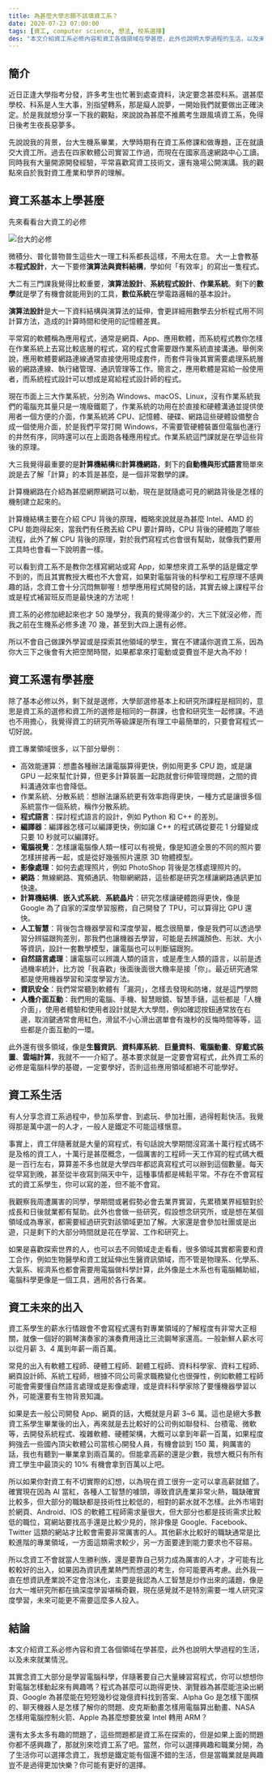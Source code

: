 ```yaml
---
title: 為甚麼大學志願不該填資工系？
date: 2020-07-23 07:00:00
tags: [資工, computer science, 想法, 校系選擇]
des: "本文介紹資工系必修內容和資工各個領域在學甚麼，此外也說明大學過程的生活，以及未來就業情況。"
---
```

## 簡介

近日正逢大學指考分發，許多考生也忙著到處查資料，決定要念甚麼科系。選甚麼學校、科系是人生大事，別指望轉系，那是癡人說夢，一開始我們就要做出正確決定。於是我就想分享一下我的觀點，來說說為甚麼不推薦考生跟風填資工系，免得日後考生夜長惡夢多。

先說說我的背景，台大生機系畢業，大學時期有在資工系修課和做專題，正在就讀交大資工所。過去在四家軟體公司實習工作過，而現在在國家高速網路中心工讀。同時我有大量開源開發經驗，平常喜歡寫資工技術文，還有幾場公開演講。我的觀點來自於我對資工產業和學界的理解。

## 資工系基本上學甚麼

先來看看台大資工的必修

![台大的必修](https://user-images.githubusercontent.com/18013815/88225236-bca33b00-cc9c-11ea-9769-62e47043c9d6.png)

微積分、普化普物普生這些大一理工科系都長這樣，不用太在意。
大一上會教基本**程式設計**，大一下要修**演算法與資料結構**，學如何「有效率」的寫出一隻程式。

大二有三門課我覺得比較重要，**演算法設計**、**系統程式設計**、**作業系統**。剩下的**數學**就是學了有機會就能用到的工具，**數位系統**在學電路邏輯的基本設計。

**演算法設計**是大一下資料結構與演算法的延伸，會更詳細用數學去分析程式用不同計算方法，造成的計算時間和使用的記憶體差異。

平常寫的軟體稱為應用程式，通常是網頁、App、應用軟體，而系統程式教你怎樣在作業系統上去寫比較底層的程式，寫的程式會需要跟作業系統直接溝通。舉例來說，應用軟體要網路連線通常直接使用現成套件，而套件背後其實需要處理系統層級的網路連線、執行緒管理、通訊管理等工作。簡言之，應用軟體是寫給一般使用者，而系統程式設計可以想成是寫給程式設計師的程式。

現在市面上三大作業系統，分別為 Windows、macOS、Linux，沒有作業系統我們的電腦充其量只是一塊廢鐵罷了，作業系統的功用在於直接和硬體溝通並提供使用者一個方便的介面，作業系統將 CPU、記憶體、硬碟、網路這些硬體設備整合成一個使用介面，於是我們平常打開 Windows，不需要管硬體裝置但電腦也運行的井然有序，同時還可以在上面跑各種應用程式。作業系統這門課就是在學這些背後的原理。

大三我覺得最重要的是**計算機結構**和**計算機網路**，剩下的**自動機與形式語言**簡單來說是去了解「計算」的本質是甚麼，是一個非常數學的課。

計算機網路在介紹為甚麼網際網路可以動，現在是就隨處可見的網路背後是怎樣的機制建立起來的。

計算機結構主要在介紹 CPU 背後的原理，概略來說就是為甚麼 Intel、AMD 的 CPU 能跑得起來，當我們有任務丟給 CPU 要計算時，CPU 背後的硬體跑了哪些流程，此外了解 CPU 背後的原理，對於我們寫程式也會很有幫助，就像我們要用工具時也會看一下說明書一樣。

可以看到資工系不是教你怎樣寫網站或寫 App，如果想來資工系學的話是鐵定學不到的，而且其實教授大概也不大會寫，如果對電腦背後的科學和工程原理不感興趣的話，念資工會十分沉悶無聊喔！想學應用程式開發的話，其實去線上課程平台或是程式補習班反而是最快速的方法呢！

資工系的必修加總起來也才 50 幾學分，我真的覺得滿少的，大三下就沒必修，而我之前在生機系必修多達 70 幾，甚至到大四上還有必修。

所以不會自己做課外學習或是探索其他領域的學生，實在不建議你選資工系，因為你大三下之後會有大把空閒時間，如果都拿來打電動或耍費豈不是大為不妙！

## 資工系還有學甚麼

除了基本必修以外，剩下就是選修，大學部選修基本上和研究所課程是相同的，意思是資工系的選修和資工所的選修是相同的一群課，也會和研究生一起修課。不過也不用擔心，我覺得資工的研究所等級課是所有理工中最簡單的，只要會寫程式一切好說。

資工專業領域很多，以下部分舉例：
- 高效能運算：想盡各種辦法讓電腦算得更快，例如用更多 CPU 跑，或是讓 GPU 一起來幫忙計算，但更多計算裝置一起跑就會衍伸管理問題，之間的資料溝通效率也會降低。
- 作業系統、分散系統：想辦法讓系統更有效率跑得更快，一種方式是讓很多個系統當作一個系統，稱作分散系統。
- **程式語言**：探討程式語言的設計，例如 Python 和 C++ 的差別。
- **編譯器**：編譯器怎樣可以編譯更快，例如讓 C++ 的程式碼從要花 1 分鐘變成只要 10 秒就可以編譯好。
- **電腦視覺**：怎樣讓電腦像人類一樣可以有視覺，像是知道全景的不同的照片要怎樣拼接再一起，或是從好幾張照片還原 3D 物體模型。
- **影像處理**：如何去處理照片，例如 PhotoShop 背後是怎樣處理照片的。
- **網路**：無線網路、寬頻通訊、物聯網網路，這些都是研究怎樣讓網路通訊更加快速。
- **計算機結構**、**嵌入式系統**、**系統晶片**：研究怎樣讓硬體跑得更快，像是 Google 為了自家的深度學習服務，自己開發了 TPU，可以算得比 GPU 還快。
- **人工智慧**：背後包含機器學習和深度學習，概念很簡單，像是我們可以透過學習分辨貓跟狗差別，那我們也讓機器去學習，可能是去辨識顏色、形狀、大小等資訊，設計一套數學模型，讓電腦也可以判斷貓跟狗。
- **自然語言處理**：讓電腦可以辨識人類的語言，或是產生人類的語言，以前是透過機率統計，比方說「我喜歡」後面後面很大機率是接「你」。最近研究通常都是使用機器學習和深度學習方法。
- **資訊安全**：我們常常聽到軟體有「漏洞」，怎樣去發現和防堵，就是這門學問
- **人機介面互動**：我們用的電腦、手機、智慧眼鏡、智慧手錶，這些都是「人機介面」，使用者體驗和使用者設計就是大大學問，例如確認按鈕通常放在右邊，取消鍵通常會用紅色，滑鼠不小心滑出選單會有幾秒的反悔時間等等，這些都是介面互動的一環。

此外還有很多領域，像是**生醫資訊**、**資料庫系統**、**巨量資料**、**電腦動畫**、**穿戴式裝置**、**雲端計算**，我就不一一介紹了。基本要求就是一定要會寫程式，此外資工系的必修是電腦科學的基礎，一定要學好，否則這些應用領域都絕不可能學好。

## 資工系生活

有人分享念資工系過程中，參加系學會、到處玩、參加社團，過得輕鬆快活。我覺得那是萬中選一的人才，一般人是鐵定不可能這樣愜意。

事實上，資工伴隨著就是大量的寫程式，有句話說大學期間沒寫滿十萬行程式碼不是及格的資工人，十萬行是甚麼概念，一個厲害的工程師一天工作寫的程式碼大概是一百行左右，算算差不多也就是大學四年都認真寫程式可以辦到這個數量。每天從早寫到晚，甚至從半夜寫到隔天中午，這種事情都是稀鬆平常。不存在不會寫程式的資工系學生，你可以寫的差，但不能不會寫。

我觀察我周遭厲害的同學，學期間或暑假勢必會去業界實習，先累積業界經驗對於成長和日後就業都有幫助。此外也會做一些研究，假設想念研究所，或是想在某個領域成為專家，都需要經過研究對該領域更加了解。大家還是會參加社團或是出遊，只是剩下的大部分時間就是花在學習、工作和研究上。

如果是喜歡探索世界的人，也可以去不同領域走走看看，很多領域其實都需要和資工合作，例如生物醫學和資工就延伸出生醫資訊領域，而不管是物理系、化學系、大氣系、經濟系也都會需要用電腦做科學計算，此外像是土木系也有電腦輔助組，電腦科學更像是一個工具，適用於各行各業。

## 資工未來的出入

資工系學生的薪水行情跟會不會寫程式還有對專業領域的了解程度有非常大正相關，就像一個好的鋼琴演奏家的演奏費用遠比三流鋼琴家還高。一般新鮮人薪水可以從月薪 3、4 萬到年薪一兩百萬。

常見的出入有軟體工程師、硬體工程師、韌體工程師、資料科學家、資料工程師、網頁設計師、系統工程師，根據不同公司需求職務變化也很彈性，例如軟體工程師可能會需要懂自然語言處理或是影像處理，或是資料科學家除了要懂機器學習以外，可能還要有生物背景知識。

如果是去一般公司開發 App、網頁的話，大概就是月薪 3~6 萬。這也是絕大多數資工系學生畢業後的出入，再來就是去比較好的公司例如聯發科、台積電、微軟等，去開發系統程式、複雜軟體、硬體架構，大概可以拿到年薪一百萬，如果程度夠強去一些國內頂尖軟體公司當核心開發人員，有機會談到 150 萬，夠厲害的話，我也有聽到一畢業拿到兩百萬的。但能拿高薪的還是少數，我想大概只有所有資工學生中最頂尖的 10% 有機會拿到百萬以上吧。

所以如果你對資工有不切實際的幻想，以為現在資工很夯一定可以拿高薪就錯了。確實現在因為 AI 當紅，各種人工智慧的噱頭，導致資訊產業非常火熱，職缺確實比較多，但大部分的職缺都是技術性比較低的，相對的薪水就不怎樣。此外市場對於網頁、Android、IOS 的軟體工程師需求量很大，但大部分也都是技術需求比較低的職位，寫網站要找高手還是比較少見的，除非像是 Google、Facebook、Twitter 這類的網站才比較會需要非常厲害的人。其他薪水比較好的職缺通常是比較進階的專業領域，一方面這類需求較少，另一方面要達到能力要求也不容易。

所以念資工不會就當人生勝利族，還是要靠自己努力成為厲害的人才，才可能有比較較好的出入，如果因為資訊產業熱門而想選的考生，你可能要再考慮。此外我一直在想資訊產業說不定會泡沫化，主要是我認為人工智慧是炒作出來的議題，像是台大一堆研究所都在搞深度學習堪稱奇觀，現在感覺就不是特別需要一堆人研究深度學習，未來可能更不需要這麼多人投入。

## 結論

本文介紹資工系必修內容和資工各個領域在學甚麼，此外也說明大學過程的生活，以及未來就業情況。

其實念資工大部分是學習電腦科學，伴隨著要自己大量練習寫程式，你可以想想你對電腦怎樣動起來有興趣嗎？程式為甚麼可以跑得更快、瀏覽器為甚麼能渲染出網頁、Google 為甚麼能在短短幾秒從幾億資料找到答案、Alpha Go 是怎樣下圍棋的、聊天機器人是怎樣了解你的問題、皮克斯動畫怎樣用電腦算出動畫、NASA 怎樣用電腦控制火箭、Apple 為甚麼想要放棄 Intel 轉用 ARM？

還有太多太多有趣的問題了，這些問題都是資工系在探索的，但是如果上面的問題你都不感興趣了，那就別來唸資工系了吧。當然，你可以選擇興趣和職業分開，為了生活你可以選擇念資工，我想是鐵定能有個還不錯的生活，但是當職業就是興趣豈不是過得更加快樂？你可能有更好的選擇。
